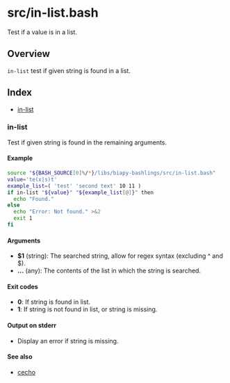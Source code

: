# src/in-list.bash

Test if a value is in a list.

## Overview

`in-list` test if given string is found in a list.

## Index

* [in-list](#in-list)

### in-list

Test if given string is found in the remaining arguments.

#### Example

```bash
source "${BASH_SOURCE[0]%/*}/libs/biapy-bashlings/src/in-list.bash"
value='te(x|s)t'
example_list=( 'test' 'second text' 10 11 )
if in-list "${value}" "${example_list[@]}" then
  echo "Found."
else
  echo "Error: Not found." >&2
  exit 1
fi
```

#### Arguments

* **$1** (string): The searched string, allow for regex syntax (excluding ^ and $).
* **...** (any): The contents of the list in which the string is searched.

#### Exit codes

* **0**: If string is found in list.
* **1**: If string is not found in list, or string is missing.

#### Output on stderr

* Display an error if string is missing.

#### See also

* [cecho](./cecho.md#cecho)

